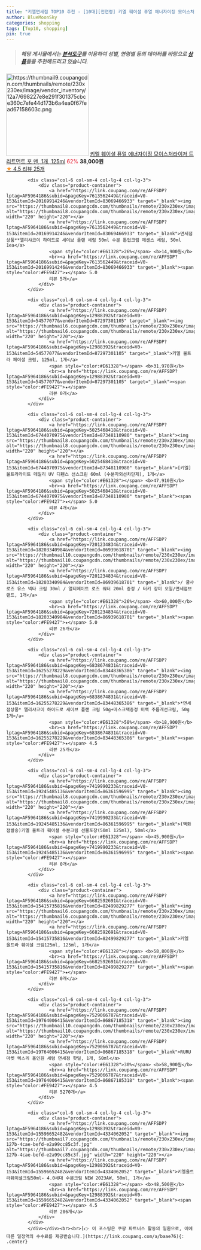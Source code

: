 ```yaml
---
title: "키엘면세점 TOP10 추천 - [10대][전연령] 키엘 훼이셜 퓨얼 에너자이징 모이스처라이저 트리트먼트 포 맨, 1개, 125ml"
author: BlueMoonSky
categories: shopping
tags: [Top10, shopping]
pin: true
---
```


> ##### 해당 게시물에서는 [**분석도구**](https://itemscout.io/)를 이용하여 **성별**, **연령별** 등의 데이터를 바탕으로 [**상품**](https://link.coupang.com/a/baae76)들을 추천해드리고 있습니다.
<div class="container"><div class="row">
            <div class="col-6 col-sm-4 col-lg-4 col-lg-3">
                <div class="product-container">
                    <a href="https://link.coupang.com/re/AFFSDP?lptag=AF5964186&subid=&pageKey=6342237494&traceid=V0-153&itemId=13311042990&vendorItemId=80567482489" target="_blank"><img src="https://thumbnail9.coupangcdn.com/thumbnails/remote/230x230ex/image/vendor_inventory/12a7/698227e8e291f301375cbce360c7efe44d173b6a4ea0f67fead67158603c.png" alt="https://thumbnail9.coupangcdn.com/thumbnails/remote/230x230ex/image/vendor_inventory/12a7/698227e8e291f301375cbce360c7efe44d173b6a4ea0f67fead67158603c.png" width="220" height="220"></a>
                    <a href="https://link.coupang.com/re/AFFSDP?lptag=AF5964186&subid=&pageKey=6342237494&traceid=V0-153&itemId=13311042990&vendorItemId=80567482489" target="_blank">키엘 훼이셜 퓨얼 에너자이징 모이스처라이저 트리트먼트 포 맨, 1개, 125ml</a>
                    <span style="color:#E61328">62%</span> <b>38,000원</b>
                    <br><a href="https://link.coupang.com/re/AFFSDP?lptag=AF5964186&subid=&pageKey=6342237494&traceid=V0-153&itemId=13311042990&vendorItemId=80567482489" target="_blank"><span style="color:#FE9427">★</span> 4.5
                    리뷰 25개</a>
                </div>
            </div>
            
            <div class="col-6 col-sm-4 col-lg-4 col-lg-3">
                <div class="product-container">
                    <a href="https://link.coupang.com/re/AFFSDP?lptag=AF5964186&subid=&pageKey=7613562449&traceid=V0-153&itemId=20169914246&vendorItemId=83069466933" target="_blank"><img src="https://thumbnail8.coupangcdn.com/thumbnails/remote/230x230ex/image/vendor_inventory/09d8/7931ec9299034015d4a57c595b724e2b0ad52b327bbdbc8c43896674aebe.JPG" alt="https://thumbnail8.coupangcdn.com/thumbnails/remote/230x230ex/image/vendor_inventory/09d8/7931ec9299034015d4a57c595b724e2b0ad52b327bbdbc8c43896674aebe.JPG" width="220" height="220"></a>
                    <a href="https://link.coupang.com/re/AFFSDP?lptag=AF5964186&subid=&pageKey=7613562449&traceid=V0-153&itemId=20169914246&vendorItemId=83069466933" target="_blank">면세점상품**엘리샤코이 하이드로 세이브 플랜 세럼 50ml 수분 톤업크림 에센스 세럼, 50ml 1ea</a>
                    <span style="color:#E61328">26%</span> <b>14,900원</b>
                    <br><a href="https://link.coupang.com/re/AFFSDP?lptag=AF5964186&subid=&pageKey=7613562449&traceid=V0-153&itemId=20169914246&vendorItemId=83069466933" target="_blank"><span style="color:#FE9427">★</span> 5.0
                    리뷰 5개</a>
                </div>
            </div>
            
            <div class="col-6 col-sm-4 col-lg-4 col-lg-3">
                <div class="product-container">
                    <a href="https://link.coupang.com/re/AFFSDP?lptag=AF5964186&subid=&pageKey=12988392&traceid=V0-153&itemId=54577077&vendorItemId=87297301105" target="_blank"><img src="https://thumbnail6.coupangcdn.com/thumbnails/remote/230x230ex/image/vendor_inventory/4359/130dbeae6d2df0713d5b951987cd174d9fb0ceb6dffa90789c7f3c5bf07a.jpg" alt="https://thumbnail6.coupangcdn.com/thumbnails/remote/230x230ex/image/vendor_inventory/4359/130dbeae6d2df0713d5b951987cd174d9fb0ceb6dffa90789c7f3c5bf07a.jpg" width="220" height="220"></a>
                    <a href="https://link.coupang.com/re/AFFSDP?lptag=AF5964186&subid=&pageKey=12988392&traceid=V0-153&itemId=54577077&vendorItemId=87297301105" target="_blank">키엘 울트라 페이셜 크림, 125ml, 1개</a>
                    <span style="color:#E61328"></span> <b>31,970원</b>
                    <br><a href="https://link.coupang.com/re/AFFSDP?lptag=AF5964186&subid=&pageKey=12988392&traceid=V0-153&itemId=54577077&vendorItemId=87297301105" target="_blank"><span style="color:#FE9427">★</span> 
                    리뷰 0개</a>
                </div>
            </div>
            
            <div class="col-6 col-sm-4 col-lg-4 col-lg-3">
                <div class="product-container">
                    <a href="https://link.coupang.com/re/AFFSDP?lptag=AF5964186&subid=&pageKey=5025468418&traceid=V0-153&itemId=6744070975&vendorItemId=87348110980" target="_blank"><img src="https://thumbnail8.coupangcdn.com/thumbnails/remote/230x230ex/image/vendor_inventory/d3d4/d107fcea59bc5b51399c7bec4a48432aba6ca3e33f068dbc291eabd480d2.jpg" alt="https://thumbnail8.coupangcdn.com/thumbnails/remote/230x230ex/image/vendor_inventory/d3d4/d107fcea59bc5b51399c7bec4a48432aba6ca3e33f068dbc291eabd480d2.jpg" width="220" height="220"></a>
                    <a href="https://link.coupang.com/re/AFFSDP?lptag=AF5964186&subid=&pageKey=5025468418&traceid=V0-153&itemId=6744070975&vendorItemId=87348110980" target="_blank">[키엘] 울트라라이트 데일리 UV 디펜스 선스크린 60ml (수분자외선차단제), 1개</a>
                    <span style="color:#E61328"></span> <b>47,910원</b>
                    <br><a href="https://link.coupang.com/re/AFFSDP?lptag=AF5964186&subid=&pageKey=5025468418&traceid=V0-153&itemId=6744070975&vendorItemId=87348110980" target="_blank"><span style="color:#FE9427">★</span> 5.0
                    리뷰 4개</a>
                </div>
            </div>
            
            <div class="col-6 col-sm-4 col-lg-4 col-lg-3">
                <div class="product-container">
                    <a href="https://link.coupang.com/re/AFFSDP?lptag=AF5964186&subid=&pageKey=7201234834&traceid=V0-153&itemId=18203340984&vendorItemId=86939618701" target="_blank"><img src="https://thumbnail10.coupangcdn.com/thumbnails/remote/230x230ex/image/vendor_inventory/368c/54844f270b200212c93d00b653bfe004f6cf0fc4852b4f65c6d87b382527.jpg" alt="https://thumbnail10.coupangcdn.com/thumbnails/remote/230x230ex/image/vendor_inventory/368c/54844f270b200212c93d00b653bfe004f6cf0fc4852b4f65c6d87b382527.jpg" width="220" height="220"></a>
                    <a href="https://link.coupang.com/re/AFFSDP?lptag=AF5964186&subid=&pageKey=7201234834&traceid=V0-153&itemId=18203340984&vendorItemId=86939618701" target="_blank">/ 굴샤 로즈 유스 넥타 크림 30ml / 얼티메이트 로즈 워터 20ml 증정 / 터키 장미 오일/면세점브랜드, 1개</a>
                    <span style="color:#E61328">26%</span> <b>60,000원</b>
                    <br><a href="https://link.coupang.com/re/AFFSDP?lptag=AF5964186&subid=&pageKey=7201234834&traceid=V0-153&itemId=18203340984&vendorItemId=86939618701" target="_blank"><span style="color:#FE9427">★</span> 5.0
                    리뷰 26개</a>
                </div>
            </div>
            
            <div class="col-6 col-sm-4 col-lg-4 col-lg-3">
                <div class="product-container">
                    <a href="https://link.coupang.com/re/AFFSDP?lptag=AF5964186&subid=&pageKey=6838674831&traceid=V0-153&itemId=16255278229&vendorItemId=83448365386" target="_blank"><img src="https://thumbnail8.coupangcdn.com/thumbnails/remote/230x230ex/image/vendor_inventory/3bec/f42d3a5f1f9d0ca5d606120a33ba84f7e0a3924e09e43f39dfeddb5052e0.JPG" alt="https://thumbnail8.coupangcdn.com/thumbnails/remote/230x230ex/image/vendor_inventory/3bec/f42d3a5f1f9d0ca5d606120a33ba84f7e0a3924e09e43f39dfeddb5052e0.JPG" width="220" height="220"></a>
                    <a href="https://link.coupang.com/re/AFFSDP?lptag=AF5964186&subid=&pageKey=6838674831&traceid=V0-153&itemId=16255278229&vendorItemId=83448365386" target="_blank">*면세점상품* 엘리샤코이 하이드로 세이브 플랜 크림 50g+마스크팩증정 미백 주름개선크림, 50g 1개</a>
                    <span style="color:#E61328">58%</span> <b>18,900원</b>
                    <br><a href="https://link.coupang.com/re/AFFSDP?lptag=AF5964186&subid=&pageKey=6838674831&traceid=V0-153&itemId=16255278229&vendorItemId=83448365386" target="_blank"><span style="color:#FE9427">★</span> 4.5
                    리뷰 25개</a>
                </div>
            </div>
            
            <div class="col-6 col-sm-4 col-lg-4 col-lg-3">
                <div class="product-container">
                    <a href="https://link.coupang.com/re/AFFSDP?lptag=AF5964186&subid=&pageKey=7419990233&traceid=V0-153&itemId=19245485136&vendorItemId=86361596995" target="_blank"><img src="https://thumbnail8.coupangcdn.com/thumbnails/remote/230x230ex/image/vendor_inventory/bf23/1d55489fb8244f9d26ecdfc25ae088cb3ad29c9d1701933f600b84fea048.jpg" alt="https://thumbnail8.coupangcdn.com/thumbnails/remote/230x230ex/image/vendor_inventory/bf23/1d55489fb8244f9d26ecdfc25ae088cb3ad29c9d1701933f600b84fea048.jpg" width="220" height="220"></a>
                    <a href="https://link.coupang.com/re/AFFSDP?lptag=AF5964186&subid=&pageKey=7419990233&traceid=V0-153&itemId=19245485136&vendorItemId=86361596995" target="_blank">(백화점발송)키엘 울트라 훼이셜 수분크림 선물포장(50ml 125ml), 50ml</a>
                    <span style="color:#E61328"></span> <b>45,900원</b>
                    <br><a href="https://link.coupang.com/re/AFFSDP?lptag=AF5964186&subid=&pageKey=7419990233&traceid=V0-153&itemId=19245485136&vendorItemId=86361596995" target="_blank"><span style="color:#FE9427">★</span> 
                    리뷰 0개</a>
                </div>
            </div>
            
            <div class="col-6 col-sm-4 col-lg-4 col-lg-3">
                <div class="product-container">
                    <a href="https://link.coupang.com/re/AFFSDP?lptag=AF5964186&subid=&pageKey=6682592691&traceid=V0-153&itemId=15415735816&vendorItemId=82499829277" target="_blank"><img src="https://thumbnail6.coupangcdn.com/thumbnails/remote/230x230ex/image/vendor_inventory/8479/74481199803272ff73a74bdbb2e3ab6421c9208e3292ca9b7251280ac5a5.jpg" alt="https://thumbnail6.coupangcdn.com/thumbnails/remote/230x230ex/image/vendor_inventory/8479/74481199803272ff73a74bdbb2e3ab6421c9208e3292ca9b7251280ac5a5.jpg" width="220" height="220"></a>
                    <a href="https://link.coupang.com/re/AFFSDP?lptag=AF5964186&subid=&pageKey=6682592691&traceid=V0-153&itemId=15415735816&vendorItemId=82499829277" target="_blank">키엘 울트라 훼이셜 크림125ml, 125ml, 1개</a>
                    <span style="color:#E61328"></span> <b>58,800원</b>
                    <br><a href="https://link.coupang.com/re/AFFSDP?lptag=AF5964186&subid=&pageKey=6682592691&traceid=V0-153&itemId=15415735816&vendorItemId=82499829277" target="_blank"><span style="color:#FE9427">★</span> 
                    리뷰 0개</a>
                </div>
            </div>
            
            <div class="col-6 col-sm-4 col-lg-4 col-lg-3">
                <div class="product-container">
                    <a href="https://link.coupang.com/re/AFFSDP?lptag=AF5964186&subid=&pageKey=7529066787&traceid=V0-153&itemId=19764006415&vendorItemId=86867185318" target="_blank"><img src="https://thumbnail10.coupangcdn.com/thumbnails/remote/230x230ex/image/vendor_inventory/bb86/7e2d4fc479774d5d7fb5c0ff4149500554e04bec073f8f799be429ae003b.jpg" alt="https://thumbnail10.coupangcdn.com/thumbnails/remote/230x230ex/image/vendor_inventory/bb86/7e2d4fc479774d5d7fb5c0ff4149500554e04bec073f8f799be429ae003b.jpg" width="220" height="220"></a>
                    <a href="https://link.coupang.com/re/AFFSDP?lptag=AF5964186&subid=&pageKey=7529066787&traceid=V0-153&itemId=19764006415&vendorItemId=86867185318" target="_blank">RURU 마켓 렉스리 올인원 세럼 면세점 핫딜, 1개, 50ml</a>
                    <span style="color:#E61328">30%</span> <b>58,900원</b>
                    <br><a href="https://link.coupang.com/re/AFFSDP?lptag=AF5964186&subid=&pageKey=7529066787&traceid=V0-153&itemId=19764006415&vendorItemId=86867185318" target="_blank"><span style="color:#FE9427">★</span> 4.5
                    리뷰 5270개</a>
                </div>
            </div>
            
            <div class="col-6 col-sm-4 col-lg-4 col-lg-3">
                <div class="product-container">
                    <a href="https://link.coupang.com/re/AFFSDP?lptag=AF5964186&subid=&pageKey=12988392&traceid=V0-153&itemId=15596652482&vendorItemId=4334062052" target="_blank"><img src="https://thumbnail7.coupangcdn.com/thumbnails/remote/230x230ex/image/vendor_inventory/images/2019/01/26/21/4/63d7d2e3-127b-4cae-befd-e2a99cc85c3f.jpg" alt="https://thumbnail7.coupangcdn.com/thumbnails/remote/230x230ex/image/vendor_inventory/images/2019/01/26/21/4/63d7d2e3-127b-4cae-befd-e2a99cc85c3f.jpg" width="220" height="220"></a>
                    <a href="https://link.coupang.com/re/AFFSDP?lptag=AF5964186&subid=&pageKey=12988392&traceid=V0-153&itemId=15596652482&vendorItemId=4334062052" target="_blank">키엘울트라훼이셜크림50ml- 4.0세대 수분크림 NEW 2023AW, 50ml, 1개</a>
                    <span style="color:#E61328"></span> <b>48,500원</b>
                    <br><a href="https://link.coupang.com/re/AFFSDP?lptag=AF5964186&subid=&pageKey=12988392&traceid=V0-153&itemId=15596652482&vendorItemId=4334062052" target="_blank"><span style="color:#FE9427">★</span> 4.5
                    리뷰 206개</a>
                </div>
            </div>
            </div></div><br><br>[👉 이 포스팅은 쿠팡 파트너스 활동의 일환으로, 이에 따른 일정액의 수수료를 제공받습니다.](https://link.coupang.com/a/baae76){: .center}